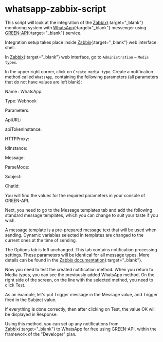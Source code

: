 # whatsapp-zabbix-script
This script will look at the integration of the [Zabbix](https://www.zabbix.com/){:target="_blank"} monitoring system with [WhatsApp](https://www.whatsapp.com){:target="_blank"} messenger using [GREEN-API](https://green-api.com/en){:target="_blank"} service.

Integration setup takes place inside [Zabbix](https://www.zabbix.com/){:target="_blank"} web interface shell.

In [Zabbix](https://www.zabbix.com/){:target="_blank"} web interface, go to `Administration` – `Media types`.

In the upper right corner, click on `Create media type`. Create a notification method called `WhatsApp`, containing the following parameters (all parameters that do not have values ​​are left blank):

Name : WhatsApp

Type: Webhook

Parameters:

ApiURL: 

apiTokenInstance:

HTTPProxy:

IdInstance:

Message:

ParseMode:

Subject:

ChatId:

You will find the values ​​for the required parameters in your console of GREEN-API.

Next, you need to go to the Message templates tab and add the following standard message templates, which you can change to suit your taste if you wish.

A message template is a pre-prepared message text that will be used when sending. Dynamic variables selected in templates are changed to the current ones at the time of sending.

The Options tab is left unchanged. This tab contains notification processing settings. These parameters will be identical for all message types. More details can be found in the [Zabbix documentation](https://www.zabbix.com/documentation/5.0/en/manual/config/notifications/media){:target="_blank"}.

Now you need to test the created notification method. When you return to Media types, you can see the previously added WhatsApp method. On the right side of the screen, on the line with the selected method, you need to click Test.

As an example, let's put Trigger message in the Message value, and Trigger fired in the Subject value.

If everything is done correctly, then after clicking on Test, the value OK will be displayed in Response.

Using this method, you can set up any notifications from [Zabbix](https://www.zabbix.com/){:target="_blank"} to WhatsApp for free using GREEN-API, within the framework of the "Developer" plan.